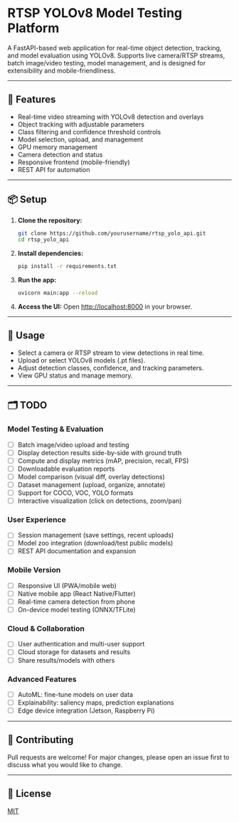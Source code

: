 # RTSP YOLOv8 Model Testing Platform

A FastAPI-based web application for real-time object detection, tracking, and model evaluation using YOLOv8. Supports live camera/RTSP streams, batch image/video testing, model management, and is designed for extensibility and mobile-friendliness.

---

## 🚀 Features
- Real-time video streaming with YOLOv8 detection and overlays
- Object tracking with adjustable parameters
- Class filtering and confidence threshold controls
- Model selection, upload, and management
- GPU memory management
- Camera detection and status
- Responsive frontend (mobile-friendly)
- REST API for automation

---

## 📦 Setup

1. **Clone the repository:**
   ```bash
   git clone https://github.com/yourusername/rtsp_yolo_api.git
   cd rtsp_yolo_api
   ```
2. **Install dependencies:**
   ```bash
   pip install -r requirements.txt
   ```
3. **Run the app:**
   ```bash
   uvicorn main:app --reload
   ```
4. **Access the UI:**
   Open [http://localhost:8000](http://localhost:8000) in your browser.

---

## 📝 Usage
- Select a camera or RTSP stream to view detections in real time.
- Upload or select YOLOv8 models (.pt files).
- Adjust detection classes, confidence, and tracking parameters.
- View GPU status and manage memory.

---

## 🗂️ TODO

### Model Testing & Evaluation
- [ ] Batch image/video upload and testing
- [ ] Display detection results side-by-side with ground truth
- [ ] Compute and display metrics (mAP, precision, recall, FPS)
- [ ] Downloadable evaluation reports
- [ ] Model comparison (visual diff, overlay detections)
- [ ] Dataset management (upload, organize, annotate)
- [ ] Support for COCO, VOC, YOLO formats
- [ ] Interactive visualization (click on detections, zoom/pan)

### User Experience
- [ ] Session management (save settings, recent uploads)
- [ ] Model zoo integration (download/test public models)
- [ ] REST API documentation and expansion

### Mobile Version
- [ ] Responsive UI (PWA/mobile web)
- [ ] Native mobile app (React Native/Flutter)
- [ ] Real-time camera detection from phone
- [ ] On-device model testing (ONNX/TFLite)

### Cloud & Collaboration
- [ ] User authentication and multi-user support
- [ ] Cloud storage for datasets and results
- [ ] Share results/models with others

### Advanced Features
- [ ] AutoML: fine-tune models on user data
- [ ] Explainability: saliency maps, prediction explanations
- [ ] Edge device integration (Jetson, Raspberry Pi)

---

## 🤝 Contributing
Pull requests are welcome! For major changes, please open an issue first to discuss what you would like to change.

---

## 📄 License
[MIT](LICENSE) 
